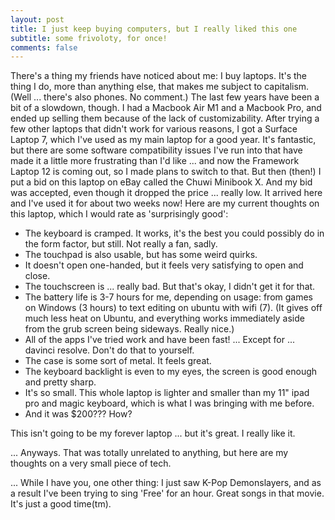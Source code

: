 ```yaml
---
layout: post
title: I just keep buying computers, but I really liked this one
subtitle: some frivoloty, for once!
comments: false
---
```


There's a thing my friends have noticed about me: I buy laptops. It's the thing I do, more than anything else, that makes me subject to capitalism. (Well ... there's also phones. No comment.)
The last few years have been a bit of a slowdown, though. I had a Macbook Air M1 and a Macbook Pro, and ended up selling them because of the lack of customizability.
After trying a few other laptops that didn't work for various reasons, I got a Surface Laptop 7, which I've used as my main laptop for a good year.
It's fantastic, but there are some software compatibility issues I've run into that have made it a little more frustrating than I'd like ... and now the Framework Laptop 12 is coming out, so I made plans to switch to that.
But then (then!) I put a bid on this laptop on eBay called the Chuwi Minibook X. And my bid was accepted, even though it dropped the price ... really low.
It arrived here and I've used it for about two weeks now! Here are my current thoughts on this laptop, which I would rate as 'surprisingly good':

- The keyboard is cramped. It works, it's the best you could possibly do in the form factor, but still. Not really a fan, sadly.
- The touchpad is also usable, but has some weird quirks.
- It doesn't open one-handed, but it feels very satisfying to open and close.
- The touchscreen is ... really bad. But that's okay, I didn't get it for that.
- The battery life is 3-7 hours for me, depending on usage: from games on Windows (3 hours) to text editing on ubuntu with wifi (7). (It gives off much less heat on Ubuntu, and everything works immediately aside from the grub screen being sideways. Really nice.)
- All of the apps I've tried work and have been fast! ... Except for ... davinci resolve. Don't do that to yourself.
- The case is some sort of metal. It feels great.
- The keyboard backlight is even to my eyes, the screen is good enough and pretty sharp.
- It's so small. This whole laptop is lighter and smaller than my 11" ipad pro and magic keyboard, which is what I was bringing with me before.
- And it was $200??? How?

This isn't going to be my forever laptop ... but it's great. I really like it.

... Anyways. That was totally unrelated to anything, but here are my thoughts on a very small piece of tech.

... While I have you, one other thing: I just saw K-Pop Demonslayers, and as a result I've been trying to sing 'Free' for an hour. Great songs in that movie. It's just a good time(tm).
